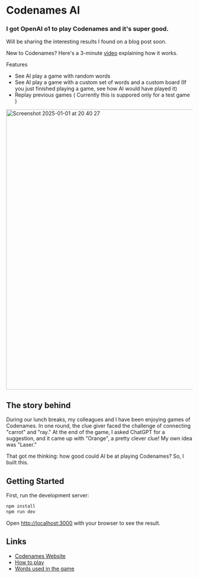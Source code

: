 # Codenames AI

### I got OpenAI o1 to play Codenames and it's super good.

Will be sharing the interesting results I found on a blog post soon.

New to Codenames? Here's a 3-minute [video](https://www.youtube.com/watch?v=WErB95Brgbs) explaining how it works.

Features

- See AI play a game with random words
- See AI play a game with a custom set of words and a custom board (If you just finished playing a game, see how AI would have played it)
- Replay previous games ( Currently this is suppored only for a test game )

<img width="757" alt="Screenshot 2025-01-01 at 20 40 27" src="https://github.com/user-attachments/assets/06fe1543-096c-4b0e-b434-861f05e424f8" />

## The story behind

During our lunch breaks, my colleagues and I have been enjoying games of Codenames. In one round, the clue giver faced the challenge of connecting "carrot" and "ray." At the end of the game, I asked ChatGPT for a suggestion, and it came up with "Orange", a pretty clever clue! My own idea was "Laser."

That got me thinking: how good could AI be at playing Codenames? So, I built this.

## Getting Started

First, run the development server:

```bash
npm install
npm run dev
```

Open [http://localhost:3000](http://localhost:3000) with your browser to see the result.

## Links

- [Codenames Website](https://www.codenamesgame.com/)
- [How to play](https://czechgames.com/files/rules/codenames-rules-en.pdf)
- [Words used in the game](https://github.com/jacksun007/codenames/blob/main/codenames.txt)
